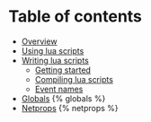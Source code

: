 # Table of contents

* [Overview](overview/README.md)
* [Using lua scripts](using_lua_scripts.md)
* [Writing lua scripts](development/README.md)
  * [Getting started](development/getting_started.md)
  * [Compiling lua scripts](development/compiling.md)
  * [Event names](development/events.md)
* [Globals](globals/README.md)
{% globals %}
* [Netprops](netprops/README.md)
{% netprops %}
